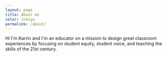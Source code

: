 ```yaml
---
layout: page
title: About me
color: indigo
permalink: /about/
---
```

 
Hi I'm Karrin and I'm an educator on a mission to design great classroom experiences by focusing on student equity, student voice, and teaching the skills of the 21st century.